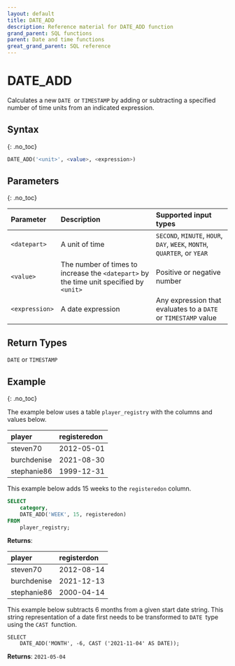 ```yaml
---
layout: default
title: DATE_ADD
description: Reference material for DATE_ADD function
grand_parent: SQL functions
parent: Date and time functions
great_grand_parent: SQL reference
---
```


# DATE\_ADD

Calculates a new `DATE `or `TIMESTAMP` by adding or subtracting a specified number of time units from an indicated expression.

## Syntax
{: .no_toc}

```sql
DATE_ADD('<unit>', <value>, <expression>)
```
## Parameters 
{: .no_toc}

| Parameter     | Description       | Supported input types | 
| :------------- | :---------------------- | :---------|
| `<datepart>`      | A unit of time | `SECOND`, `MINUTE`, `HOUR`, `DAY`, `WEEK`, `MONTH`, `QUARTER`, or `YEAR`  |                                                              |
| `<value>`  | The number of times to increase the `<datepart>` by the time unit specified by `<unit>` | Positive or negative number | 
| `<expression>` | A date expression  | Any expression that evaluates to a `DATE` or `TIMESTAMP` value |                                                            |

## Return Types 
`DATE` or `TIMESTAMP`

## Example
{: .no_toc}

The example below uses a table `player_registry` with the columns and values below.

| player | registeredon |
| :-------- | :---------- |
| steven70        | 2012-05-01 |
| burchdenise       | 2021-08-30 |
| stephanie86        | 1999-12-31 |

This example below adds 15 weeks to the `registeredon` column.

```sql
SELECT
	category,
	DATE_ADD('WEEK', 15, registeredon)
FROM
	player_registry;
```

**Returns**:

| player | registerdon | 
|:---------------|:-------|
| steven70 | 2012-08-14 |
| burchdenise | 2021-12-13 |
| stephanie86 | 2000-04-14 |



This example below subtracts 6 months from a given start date string. This string representation of a date first needs to be transformed to `DATE `type using the `CAST `function.

```
SELECT
    DATE_ADD('MONTH', -6, CAST ('2021-11-04' AS DATE));
```

**Returns**: `2021-05-04`

